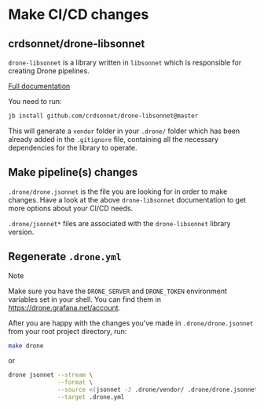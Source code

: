 # Make CI/CD changes

## crdsonnet/drone-libsonnet

`drone-libsonnet` is a library written in `libsonnet` which is responsible for creating Drone pipelines.

[Full documentation](https://github.com/crdsonnet/drone-libsonnet/blob/master/docs/README.md)

You need to run:

```bash
jb install github.com/crdsonnet/drone-libsonnet@master
```

This will generate a `vendor` folder in your `.drone/` folder which has been already added in the `.gitignore` file,
containing all the necessary dependencies for the library to operate.

## Make pipeline(s) changes

`.drone/drone.jsonnet` is the file you are looking for in order to make changes. Have a look at the above `drone-libsonnet`
documentation to get more options about your CI/CD needs.

`.drone/jsonnet*` files are associated with the `drone-libsonnet` library version.

## Regenerate `.drone.yml`

> [!NOTE]
> Make sure you have the `DRONE_SERVER` and `DRONE_TOKEN` environment variables set in your shell. You can find them in https://drone.grafana.net/account.

After you are happy with the changes you've made in `.drone/drone.jsonnet` from your root project directory, run:

```bash
make drone
```

or

```bash
drone jsonnet --stream \
              --format \
              --source <(jsonnet -J .drone/vendor/ .drone/drone.jsonnet) \
              --target .drone.yml
```
